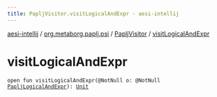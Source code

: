 ```yaml
---
title: PapljVisitor.visitLogicalAndExpr - aesi-intellij
---
```


[aesi-intellij](../../index.html) / [org.metaborg.paplj.psi](../index.html) / [PapljVisitor](index.html) / [visitLogicalAndExpr](.)

# visitLogicalAndExpr

`open fun visitLogicalAndExpr(@NotNull o: @NotNull `[`PapljLogicalAndExpr`](../-paplj-logical-and-expr/index.html)`): `[`Unit`](https://kotlinlang.org/api/latest/jvm/stdlib/kotlin/-unit/index.html)